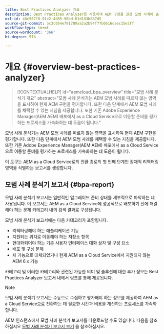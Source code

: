 ```yaml
---
title: Best Practices Analyzer 개요
description: Best Practices Analyzer를 사용하여 AEM 구현을 권장 모범 사례에 준하도록 평가하는 방법을 알아봅니다
exl-id: 46c567f8-91e2-4d85-98bd-61d183b887d5
source-git-commit: bc3c054e781789aa2a2b94f77b0616caec15e2ff
workflow-type: tm+mt
source-wordcount: '366'
ht-degree: 51%

---
```


# 개요 {#overview-best-practices-analyzer}

>[!CONTEXTUALHELP]
>id="aemcloud_bpa_overview"
>title="모범 사례 분석기 개요"
>abstract="모범 사례 분석기는 AEM 모범 사례를 따르지 않는 영역을 표시하여 현재 AEM 구현을 평가합니다. 또한 다음 단계에서 AEM 모범 사례를 채택할 수 있는 지침을 제공합니다. 또한 기존 Adobe Experience Manager(AEM AEM) 배포에서 as a Cloud Service으로 이동할 준비를 평가하는 프로세스를 가속화하는 데 도움이 됩니다."

모범 사례 분석기는 AEM 모범 사례를 따르지 않는 영역을 표시하여 현재 AEM 구현을 평가합니다. 또한 다음 단계에서 AEM 모범 사례를 채택할 수 있는 지침을 제공합니다. 또한 기존 Adobe Experience Manager(AEM AEM) 배포에서 as a Cloud Service으로 이동할 준비를 평가하는 프로세스를 가속화하는 데 도움이 됩니다.

이 도구는 AEM as a Cloud Service로의 전환 경로의 첫 번째 단계인 잠재적 리팩터링 영역을 식별하는 보고서를 생성합니다.

## 모범 사례 분석기 보고서 {#bpa-report}

모범 사례 분석기 보고서는 일반적인 업그레이드 준비 상태를 세부적으로 파악하는 데 사용됩니다. 이 보고서는 AEM as a Cloud Service에 성공적으로 배포하기 전에 해결해야 하는 문제 카테고리 내의 검색 결과로 구성됩니다.

모범 사례 분석기 보고서에는 다음 카테고리가 포함됩니다.

* 리팩터링해야 하는 애플리케이션 기능
* 지원되는 위치로 이동해야 하는 저장소 항목
* 현대화되어야 하는 기존 사용자 인터페이스 대화 상자 및 구성 요소
* 배포 및 구성 문제
* 새 기능으로 대체되었거나 현재 AEM as a Cloud Service에서 지원되지 않는 AEM 6.x 기능

카테고리 및 이러한 카테고리와 관련된 가능한 의미 및 솔루션에 대한 추가 정보는 Best Practices Analyzer 보고서 내에서 링크를 통해 제공됩니다.

>[!NOTE]
>모범 사례 분석기 보고서는 수동으로 수집하고 평가해야 하는 정보를 제공하여 AEM as a Cloud Service으로 전환하는 데 필요한 시간과 비용을 계산하는 프로세스를 가속화합니다.

AEM 인스턴스에서 모범 사례 분석기 보고서를 다운로드할 수도 있습니다. 다음을 참조하십시오 [모범 사례 분석기 보고서 보기](/help/journey-migration/best-practices-analyzer/using-best-practices-analyzer.md#viewing-report) 을 참조하십시오.
